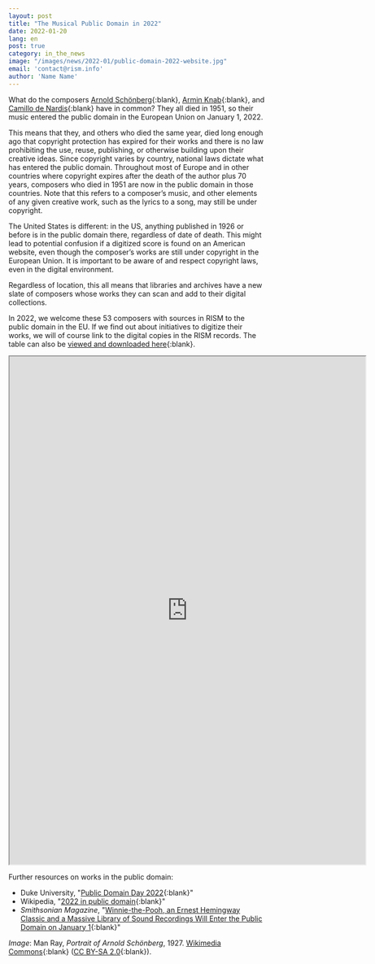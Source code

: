 ```yaml
---
layout: post
title: "The Musical Public Domain in 2022"
date: 2022-01-20
lang: en
post: true
category: in_the_news
image: "/images/news/2022-01/public-domain-2022-website.jpg"
email: 'contact@rism.info'
author: 'Name Name'
---
```


What do the composers [Arnold Schönberg](https://opac.rism.info/metaopac/perma.do;jsessionid=1B2ADF1C782D4966E8D9DA3C4772C964.touch01?v=rism&q=-1%3d%22pe86683%22){:blank}, [Armin Knab](https://opac.rism.info/metaopac/perma.do;jsessionid=1B2ADF1C782D4966E8D9DA3C4772C964.touch01?v=rism&q=-1%3d%22pe24573%22){:blank}, and [Camillo de Nardis](https://opac.rism.info/metaopac/perma.do;jsessionid=1B2ADF1C782D4966E8D9DA3C4772C964.touch01?v=rism&q=-1%3d%22pe30024107%22){:blank} have in common? They all died in 1951, so their music entered the public domain in the European Union on January 1, 2022.  

This means that they, and others who died the same year, died long enough ago that copyright protection has expired for their works and there is no law prohibiting the use, reuse, publishing, or otherwise building upon their creative ideas.
Since copyright varies by country, national laws dictate what has entered the public domain. Throughout most of Europe and in other countries where copyright expires after the death of the author plus 70 years, composers who died in 1951 are now in the public domain in those countries. Note that this refers to a composer’s music, and other elements of any given creative work, such as the lyrics to a song, may still be under copyright.  

The United States is different: in the US, anything published in 1926 or before is in the public domain there, regardless of date of death. This might lead to potential confusion if a digitized score is found on an American website, even though the composer’s works are still under copyright in the European Union. It is important to be aware of and respect copyright laws, even in the digital environment.  

Regardless of location, this all means that libraries and archives have a new slate of composers whose works they can scan and add to their digital collections.  

In 2022, we welcome these 53 composers with sources in RISM to the public domain in the EU. If we find out about initiatives to digitize their works, we will of course link to the digital copies in the RISM records. The table can also be [viewed and downloaded here](https://docs.google.com/spreadsheets/d/1_w7RF0xgUyGJ-HixQhuNiUWmVH2Cc8HQ72Vyhq_RPko/edit?usp=sharing){:blank}.

 <iframe src="https://docs.google.com/spreadsheets/d/e/2PACX-1vTwGJk9Go4drIdWhaSTjFpSbQHxrwElM99fyExl1bNwrxizROXcvEE3gwYgeHd5hO6NGUBKi0gQDKML/pubhtml?widget=true&amp;headers=false" width="700" height="1000"></iframe>  

Further resources on works in the public domain:
- Duke University, "[Public Domain Day 2022](https://web.law.duke.edu/cspd/publicdomainday/2022/){:blank}"  
- Wikipedia, "[2022 in public domain](https://en.wikipedia.org/wiki/2022_in_public_domain){:blank}"  
- _Smithsonian Magazine_, "[Winnie-the-Pooh, an Ernest Hemingway Classic and a Massive Library of Sound Recordings Will Enter the Public Domain on January 1](https://www.smithsonianmag.com/smart-news/whats-entering-the-public-domain-on-january-1-winnie-pooh-ernest-hemingway-180979299/){:blank}"  

_Image_: Man Ray, _Portrait of Arnold Schönberg_, 1927. [Wikimedia Commons](https://commons.wikimedia.org/wiki/File:Arnold_sch%C3%B6nberg_man_ray.jpg){:blank} ([CC BY-SA 2.0](https://creativecommons.org/licenses/by-sa/2.0/deed.en){:blank}).
